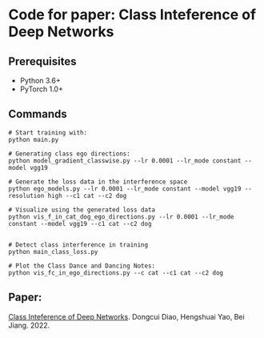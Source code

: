# Code for paper: Class Inteference of Deep Networks


## Prerequisites
- Python 3.6+
- PyTorch 1.0+

## Commands
```
# Start training with: 
python main.py

# Generating class ego directions:
python model_gradient_classwise.py --lr 0.0001 --lr_mode constant --model vgg19

# Generate the loss data in the interference space
python ego_models.py --lr 0.0001 --lr_mode constant --model vgg19 --resolution high --c1 cat --c2 dog

# Visualize using the generated loss data
python vis_f_in_cat_dog_ego_directions.py --lr 0.0001 --lr_mode constant --model vgg19 --c1 cat --c2 dog


# Detect class interference in training
python main_class_loss.py

# Plot the Class Dance and Dancing Notes:
python vis_fc_in_ego_directions.py --c cat --c1 cat --c2 dog
```

## Paper:
[Class Inteference of Deep Networks](https://arxiv.org/abs/2211.01370). Dongcui Diao, Hengshuai Yao, Bei Jiang. 2022. 
